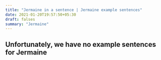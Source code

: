 ```yaml
---
title: "Jermaine in a sentence | Jermaine example sentences"
date: 2021-01-20T19:57:50+05:30
draft: falses
summary: "Jermaine"
---
```

## Unfortunately, we have no example sentences for Jermaine                 

